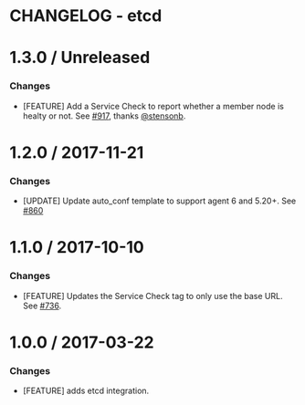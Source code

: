 # CHANGELOG - etcd

1.3.0 / Unreleased
==================
### Changes

* [FEATURE] Add a Service Check to report whether a member node is healty or not. See [#917][], thanks [@stensonb][].

1.2.0 / 2017-11-21
==================
### Changes

* [UPDATE] Update auto_conf template to support agent 6 and 5.20+. See [#860][]

1.1.0 / 2017-10-10
==================

### Changes

* [FEATURE] Updates the Service Check tag to only use the base URL. See [#736][].

1.0.0 / 2017-03-22
==================

### Changes

* [FEATURE] adds etcd integration.

<!--- The following link definition list is generated by PimpMyChangelog --->
[#736]: https://github.com/DataDog/integrations-core/issues/736
[#860]: https://github.com/DataDog/integrations-core/issues/860
[#917]: https://github.com/DataDog/integrations-core/issues/917
[@stensonb]: https://github.com/stensonb